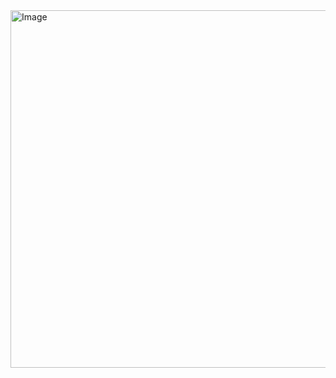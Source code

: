 
<img width="572" alt="Image" src="https://github.com/user-attachments/assets/61919e7c-1b7a-418b-ae98-320378eb0679" />
